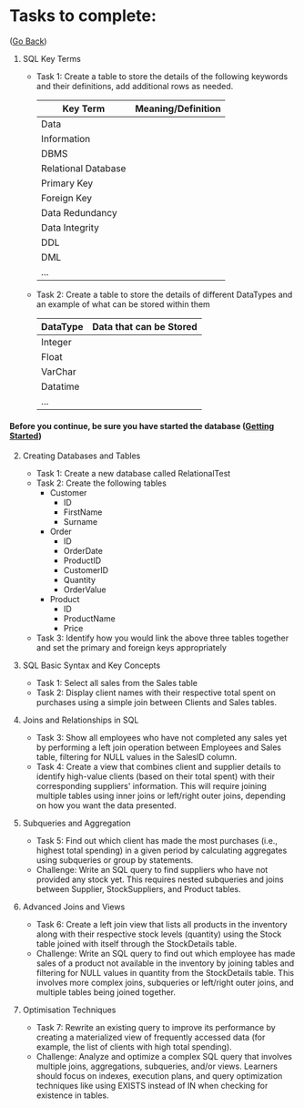 # Tasks to complete:

([Go Back](./readme.md))

1. SQL Key Terms
   - Task 1: Create a table to store the details of the following keywords and their definitions, add additional rows as needed.
     
        | **Key Term**        | **Meaning/Definition** |
        |---------------------|------------------------|
        | Data                |                        |
        | Information         |                        |
        | DBMS                |                        |
        | Relational Database |                        |
        | Primary Key         |                        |
        | Foreign Key         |                        |
        | Data Redundancy     |                        |
        | Data Integrity      |                        |
        | DDL                 |                        |
        | DML                 |                        |
        | ...                 |                        |
   - Task 2: Create a table to store the details of different DataTypes and an example of what can be stored within them
     
        | **DataType**         | **Data that can be Stored** |
        |----------------------|-----------------------------|
        | Integer              |                             |
        | Float                |                             |
        | VarChar              |                             |
        | Datatime             |                             |
        | ...                  |                             |
     

#### Before you continue, be sure you have started the database ([Getting Started](./Getting%20Started.md))

2. Creating Databases and Tables
   - Task 1: Create a new database called RelationalTest
   - Task 2: Create the following tables
      - Customer
           - ID
           - FirstName
           - Surname
      - Order
           - ID
           - OrderDate
           - ProductID
           - CustomerID
           - Quantity
           - OrderValue
      - Product
           - ID
           - ProductName
           - Price
   - Task 3: Identify how you would link the above three tables together and set the primary and foreign keys appropriately



4. SQL Basic Syntax and Key Concepts
   - Task 1: Select all sales from the Sales table
   - Task 2: Display client names with their respective total spent on purchases using a simple join between Clients and Sales tables.

2. Joins and Relationships in SQL
   - Task 3: Show all employees who have not completed any sales yet by performing a left join operation between Employees and Sales table, filtering for NULL values in the SalesID column.
   - Task 4: Create a view that combines client and supplier details to identify high-value clients (based on their total spent) with their corresponding suppliers' information. This will require joining multiple tables using inner joins or left/right outer joins, depending on how you want the data presented.

3. Subqueries and Aggregation
   - Task 5: Find out which client has made the most purchases (i.e., highest total spending) in a given period by calculating aggregates using subqueries or group by statements.
   - Challenge: Write an SQL query to find suppliers who have not provided any stock yet. This requires nested subqueries and joins between Supplier, StockSuppliers, and Product tables.

4. Advanced Joins and Views
   - Task 6: Create a left join view that lists all products in the inventory along with their respective stock levels (quantity) using the Stock table joined with itself through the StockDetails table.
   - Challenge: Write an SQL query to find out which employee has made sales of a product not available in the inventory by joining tables and filtering for NULL values in quantity from the StockDetails table. This involves more complex joins, subqueries or left/right outer joins, and multiple tables being joined together.

5. Optimisation Techniques
   - Task 7: Rewrite an existing query to improve its performance by creating a materialized view of frequently accessed data (for example, the list of clients with high total spending).
   - Challenge: Analyze and optimize a complex SQL query that involves multiple joins, aggregations, subqueries, and/or views. Learners should focus on indexes, execution plans, and query optimization techniques like using EXISTS instead of IN when checking for existence in tables.
